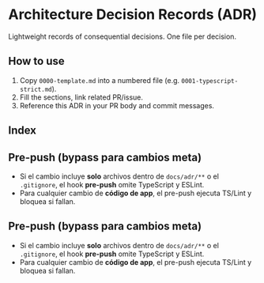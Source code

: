 # Architecture Decision Records (ADR)

Lightweight records of consequential decisions. One file per decision.

## How to use
1. Copy `0000-template.md` into a numbered file (e.g. `0001-typescript-strict.md`).
2. Fill the sections, link related PR/issue.
3. Reference this ADR in your PR body and commit messages.

## Index
<!-- Add entries as they merge -->
<!-- Example:
- ADR-0001: Enable TypeScript strict mode — 2025-09-25 (status: Accepted)
-->

## Pre-push (bypass para cambios meta)
- Si el cambio incluye **solo** archivos dentro de `docs/adr/**` o el `.gitignore`,
  el hook **pre-push** omite TypeScript y ESLint.
- Para cualquier cambio de **código de app**, el pre-push ejecuta TS/Lint y bloquea si fallan.

## Pre-push (bypass para cambios meta)
- Si el cambio incluye **solo** archivos dentro de `docs/adr/**` o el `.gitignore`,
  el hook **pre-push** omite TypeScript y ESLint.
- Para cualquier cambio de **código de app**, el pre-push ejecuta TS/Lint y bloquea si fallan.
